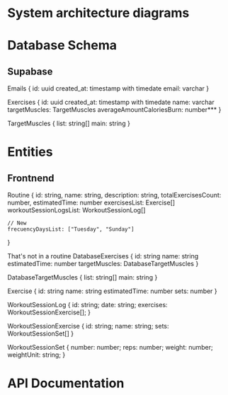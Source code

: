 # System architecture diagrams


# Database Schema
## Supabase

Emails {
    id: uuid
    created_at: timestamp with timedate
    email: varchar
}

Exercises {
    id: uuid
    created_at: timestamp with timedate
    name: varchar
    targetMuscles: TargetMuscles
    averageAmountCaloriesBurn: number***
}

TargetMuscles {
    list: string[]
    main: string
}

# Entities

## Frontnend
Routine {
    id: string,
    name: string,
    description: string,
    totalExercisesCount: number,
    estimatedTime: number
    exercisesList: Exercise[]
    workoutSessionLogsList: WorkoutSessionLog[]

    // New
    frecuencyDaysList: ["Tuesday", "Sunday"]
}

That's not in a routine
DatabaseExercises {
    id: string
    name: string
    estimatedTime: number
    targetMuscles: DatabaseTargetMuscles
}

DatabaseTargetMuscles {
    list: string[]
    main: string
}

Exercise {
    id: string
    name: string
    estimatedTime: number
    sets: number
}

WorkoutSessionLog {
    id: string;
    date: string;
    exercises: WorkoutSessionExercise[];
}

WorkoutSessionExercise {
    id: string;
    name: string;
    sets: WorkoutSessionSet[]
}

WorkoutSessionSet {
    number: number;
    reps: number;
    weight: number;
    weightUnit: string;
}


# API Documentation